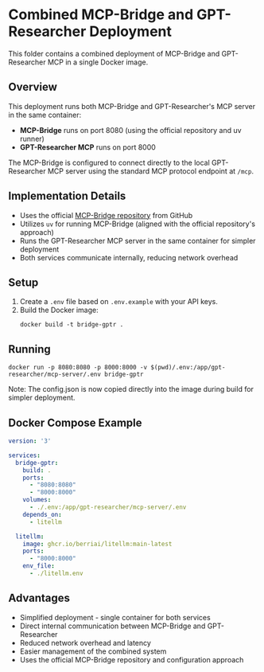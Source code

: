 # Combined MCP-Bridge and GPT-Researcher Deployment

This folder contains a combined deployment of MCP-Bridge and GPT-Researcher MCP in a single Docker image.

## Overview

This deployment runs both MCP-Bridge and GPT-Researcher's MCP server in the same container:

- **MCP-Bridge** runs on port 8080 (using the official repository and uv runner)
- **GPT-Researcher MCP** runs on port 8000

The MCP-Bridge is configured to connect directly to the local GPT-Researcher MCP server using the standard MCP protocol endpoint at `/mcp`.

## Implementation Details

- Uses the official [MCP-Bridge repository](https://github.com/SecretiveShell/MCP-Bridge) from GitHub
- Utilizes `uv` for running MCP-Bridge (aligned with the official repository's approach)
- Runs the GPT-Researcher MCP server in the same container for simpler deployment
- Both services communicate internally, reducing network overhead

## Setup

1. Create a `.env` file based on `.env.example` with your API keys.
2. Build the Docker image:
   ```
   docker build -t bridge-gptr .
   ```

## Running

```
docker run -p 8080:8080 -p 8000:8000 -v $(pwd)/.env:/app/gpt-researcher/mcp-server/.env bridge-gptr
```

Note: The config.json is now copied directly into the image during build for simpler deployment.

## Docker Compose Example

```yaml
version: '3'

services:
  bridge-gptr:
    build: .
    ports:
      - "8080:8080"
      - "8000:8000"
    volumes:
      - ./.env:/app/gpt-researcher/mcp-server/.env
    depends_on:
      - litellm

  litellm:
    image: ghcr.io/berriai/litellm:main-latest
    ports:
      - "8000:8000"
    env_file:
      - ./litellm.env
```

## Advantages

- Simplified deployment - single container for both services
- Direct internal communication between MCP-Bridge and GPT-Researcher
- Reduced network overhead and latency
- Easier management of the combined system
- Uses the official MCP-Bridge repository and configuration approach 
